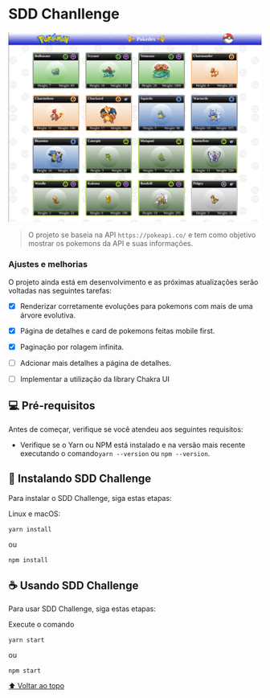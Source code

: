 # SDD Chanllenge

<img src="src/assets/images/project.png" alt="Um print do projeto">

> O projeto se baseia na API `https://pokeapi.co/` e tem como objetivo mostrar os pokemons da API e suas informações.

### Ajustes e melhorias

O projeto ainda está em desenvolvimento e as próximas atualizações serão voltadas nas seguintes tarefas:

- [x] Renderizar corretamente evoluções para pokemons com mais de uma árvore evolutiva.
- [x] Página de detalhes e card de pokemons feitas mobile first.
- [x] Paginação por rolagem infinita.
- [ ] Adcionar mais detalhes a página de detalhes.
- [ ] Implementar a utilização da library Chakra UI


## 💻 Pré-requisitos

Antes de começar, verifique se você atendeu aos seguintes requisitos:

* Verifique se o Yarn ou NPM está instalado e na versão mais recente executando o comando`yarn --version` ou `npm --version`.


## 🚀 Instalando SDD Challenge

Para instalar o SDD Challenge, siga estas etapas:

Linux e macOS:
```
yarn install
```
ou
```
npm install
```

## ☕ Usando SDD Challenge

Para usar SDD Challenge, siga estas etapas:

Execute o comando 
```
yarn start
```
ou
```
npm start
```

[⬆ Voltar ao topo](#nome-do-projeto)<br>
